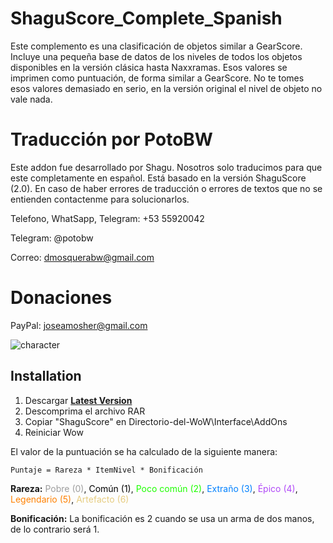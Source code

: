# ShaguScore_Complete_Spanish

Este complemento es una clasificación de objetos similar a GearScore. Incluye una pequeña base de datos de los niveles de todos los objetos disponibles en la versión clásica hasta Naxxramas. Esos valores se imprimen como puntuación, de forma similar a GearScore. No te tomes esos valores demasiado en serio, en la versión original el nivel de objeto no vale nada.

# Traducción por PotoBW

Este addon fue desarrollado por Shagu. Nosotros solo traducimos para que este completamente en español. Está basado en la versión ShaguScore (2.0). En caso de haber errores de traducción o errores de textos que no se entienden contactenme para solucionarlos.

Telefono, WhatSapp, Telegram: +53 55920042

Telegram: @potobw

Correo: dmosquerabw@gmail.com

# Donaciones

PayPal: joseamosher@gmail.com

![character](https://raw.githubusercontent.com/shagu/ShaguAddons/master/_img/ShaguScore/character.jpg)

## Installation
1. Descargar **[Latest Version](https://github.com/PotoBW2/ShaguScore_Complete_Spanish/releases/download/ShaguScore_2.0/ShaguScore.rar)**
2. Descomprima el archivo RAR
3. Copiar "ShaguScore" en Directorio-del-WoW\Interface\AddOns
4. Reiniciar Wow

El valor de la puntuación se ha calculado de la siguiente manera:

    Puntaje = Rareza * ItemNivel * Bonificación

**Rareza:**
<span style="color: #9d9d9d">Pobre (0)</span>,
<span style="color: #000000">Común (1)</span>,
<span style="color: #1eff00">Poco común (2)</span>,
<span style="color: #0080ff">Extraño (3)</span>,
<span style="color: #b048f8">Épico (4)</span>,
<span style="color: #ff8000">Legendario (5)</span>,
<span style="color: #e6cc80">Artefacto (6)</span>

**Bonificación:** 
La bonificación es 2 cuando se usa un arma de dos manos, de lo contrario será 1.